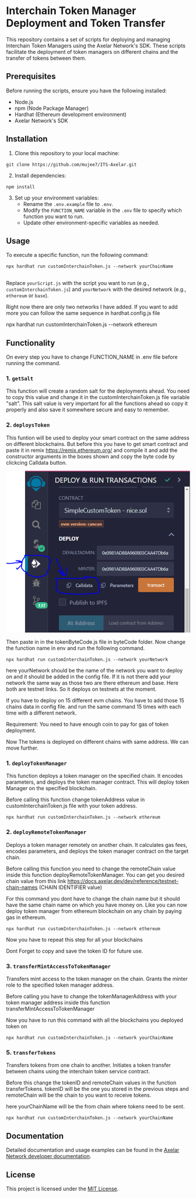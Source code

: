 
# Interchain Token Manager Deployment and Token Transfer

This repository contains a set of scripts for deploying and managing Interchain Token Managers using the Axelar Network's SDK. These scripts facilitate the deployment of token managers on different chains and the transfer of tokens between them.

## Prerequisites

Before running the scripts, ensure you have the following installed:

- Node.js
- npm (Node Package Manager)
- Hardhat (Ethereum development environment)
- Axelar Network's SDK

## Installation

1. Clone this repository to your local machine:

```
git clone https://github.com/mujee7/ITS-Axelar.git
```

2. Install dependencies:

```
npm install
```

3. Set up your environment variables:
   - Rename the `.env.example` file to `.env`.
   - Modify the `FUNCTION_NAME` variable in the `.env` file to specify which function you want to run.
   - Update other environment-specific variables as needed.

## Usage

To execute a specific function, run the following command:

```
npx hardhat run customInterchainToken.js --network yourChainName


```

Replace `yourScript.js` with the script you want to run (e.g., `customInterchainToken.js`) and `yourNetwork` with the desired network (e.g., `ethereum` or `base`).

Right now there are only two networks I have added. If you want to add more you can follow the same sequence in hardhat.config.js file


npx hardhat run customInterchainToken.js --network ethereum

## Functionality

On every step you have to change FUNCTION_NAME in .env file before running the command.

### 1. `getSalt`

This function will create a random salt for the deployments ahead. You need to copy this value and change it in the customInterchainToken.js file variable "salt".
This salt value is very important for all the functions ahead so copy it properly and also save it somewhere secure and easy to remember.

### 2. `deploysToken`

This funtion will be used to deploy your smart contract on the same address on different blockchains.
But before this you have to get smart contract and paste it in remix https://remix.ethereum.org/ and compile it and add the constructor arguments in the boxes shown and copy the byte code by clickcing Calldata button. 

![alt text](https://github.com/mujee7/ITS-Axelar/blob/main/images/image.PNG)


Then paste in in the tokenByteCode.js file in byteCode folder. Now change the function name in env and run the following command.
```
npx hardhat run customInterchainToken.js --network yourNetwork
```
here yourNetwork should be the name of the network you want to deploy on and it should be added in the config file. If it is not there add your network the same way as those two are there ethereum and base. Here both are testnet links. So it deploys on testnets at the moment.

If you have to deploy on 15 different evm chains. You have to add those 15 chains data in config file. and run the same command 15 times with each time with a different network.

Requirement:
You need to have enough coin to pay for gas of token deployment.

Now The tokens is deployed on different chains with same address. We can move further.



### 1. `deployTokenManager`

This function deploys a token manager on the specified chain. It  encodes parameters, and deploys the token manager contract.
This will deploy token Manager on the specified blockchain.

Before calling this function change tokenAddress value in customInterchainToken.js file with your token address.

```
npx hardhat run customInterchainToken.js --network ethereum
```

### 2. `deployRemoteTokenManager`

Deploys a token manager remotely on another chain. It calculates gas fees, encodes parameters, and deploys the token manager contract on the target chain.

Before calling this function you need to change the remoteChain value inside this function deployRemoteTokenManager. You can get you desired chain value from this link https://docs.axelar.dev/dev/reference/testnet-chain-names (CHAIN IDENTIFIER	value)

For this command you dont have to change the chain name but it should have the same chain name on which you have money on. Like you can now deploy token manager from ethereum blockchain on any chain by paying gas in ethereum.
```
npx hardhat run customInterchainToken.js --network ethereum
```
Now you have to repeat this step for all your blockchains

Dont Forget to copy and save the token ID for future use.


### 3. `transferMintAccessToTokenManager`

Transfers mint access to the token manager on the chain. Grants the minter role to the specified token manager address.

Before calling you have to change the tokenManagerAddress with your token manager address inside this function transferMintAccessToTokenManager

Now you have to run this command with all the blockchains you deployed token on
```
npx hardhat run customInterchainToken.js --network yourChainName
```

### 5. `transferTokens`

Transfers tokens from one chain to another. Initiates a token transfer between chains using the interchain token service contract.

Before this change the tokenID and remoteChain values in the function transferTokens. tokenID will be the one you stored in the previous steps and remoteChain will be the chain to you want to receive tokens.

here yourChainName will be the from chain where tokens need to be sent.
```
npx hardhat run customInterchainToken.js --network yourChainName
```


## Documentation

Detailed documentation and usage examples can be found in the [Axelar Network developer documentation](https://docs.axelar.dev/dev/send-tokens/interchain-tokens/developer-guides/link-custom-tokens-deployed-across-multiple-chains-into-interchain-tokens).

## License

This project is licensed under the [MIT License](LICENSE).

